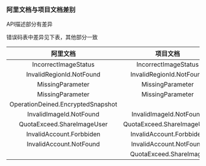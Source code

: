 ### 阿里文档与项目文档差别

API描述部分有差异

错误码表中差异见下表，其他部分一致

|阿里文档|项目文档|
|:-:|:-:|
|IncorrectImageStatus|IncorrectImageStatus|
|InvalidRegionId.NotFound|InvalidRegionId.NotFound|
|MissingParameter|MissingParameter|
|MissingParameter|MissingParameter|
|OperationDeined.EncryptedSnapshot||
|InvalidImageId.NotFound|InvalidImageId.NotFound|
|QuotaExceed.ShareImageUser|QuotaExceed.ShareImageUser|
|InvalidAccount.Forbbiden|InvalidAccount.Forbbiden|
|InvalidAccount.NotFound|InvalidAccount.NotFound|
||QuotaExceed.ShareImage|
